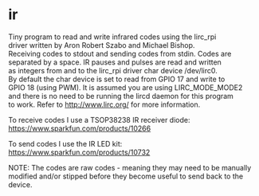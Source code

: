 ir
==

Tiny program to read and write infrared codes using the lirc_rpi<br />
driver written by Aron Robert Szabo and Michael Bishop.<br />
Receiving codes to stdout and sending codes from stdin. Codes are<br />
separated by a space. IR pauses and pulses are read and written<br />
as integers from and to the lirc_rpi driver char device /dev/lirc0.<br />
By default the char device is set to read from GPIO 17 and write to<br />
GPIO 18 (using PWM). It is assumed you are using LIRC_MODE_MODE2<br />
and there is no need to be running the lircd daemon for this program<br />
to work. Refer to http://www.lirc.org/ for more information.<br />

To receive codes I use a TSOP38238 IR receiver diode:
https://www.sparkfun.com/products/10266

To send codes I use the IR LED kit:
https://www.sparkfun.com/products/10732

NOTE: The codes are raw codes - meaning they may need to be manually modified and/or stipped before they become useful to send back to the device.
